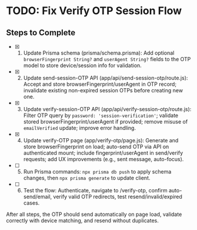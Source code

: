# TODO: Fix Verify OTP Session Flow

## Steps to Complete

- [x] 1. Update Prisma schema (prisma/schema.prisma): Add optional `browserFingerprint String?` and `userAgent String?` fields to the OTP model to store device/session info for validation.
- [x] 2. Update send-session-OTP API (app/api/send-session-otp/route.js): Accept and store browserFingerprint/userAgent in OTP record; invalidate existing non-expired session OTPs before creating new one.
- [x] 3. Update verify-session-OTP API (app/api/verify-session-otp/route.js): Filter OTP query by `password: 'session-verification'`; validate stored browserFingerprint/userAgent if provided; remove misuse of `emailVerified` update; improve error handling.
- [x] 4. Update verify-OTP page (app/verify-otp/page.js): Generate and store browserFingerprint on load; auto-send OTP via API on authenticated mount; include fingerprint/userAgent in send/verify requests; add UX improvements (e.g., sent message, auto-focus).
- [ ] 5. Run Prisma commands: `npx prisma db push` to apply schema changes, then `npx prisma generate` to update client.
- [ ] 6. Test the flow: Authenticate, navigate to /verify-otp, confirm auto-send/email, verify valid OTP redirects, test resend/invalid/expired cases.

After all steps, the OTP should send automatically on page load, validate correctly with device matching, and resend without duplicates.
